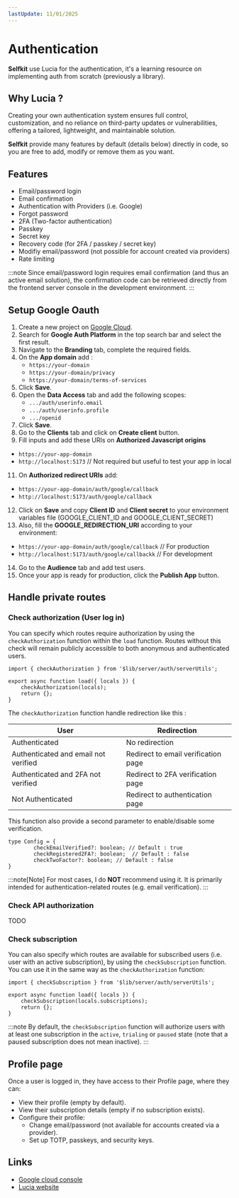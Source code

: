 ```yaml
---
lastUpdate: 11/01/2025
---
```


# Authentication

**Selfkit** use Lucia for the authentication, it's a learning resource on implementing auth from scratch (previously a library).

## Why Lucia ?

Creating your own authentication system ensures full control, customization, and no reliance on third-party updates or vulnerabilities, offering a tailored, lightweight, and maintainable solution.

**Selfkit** provide many features by default (details below) directly in code, so you are free to add, modify or remove them as you want.

## Features

- Email/password login
- Email confirmation
- Authentication with Providers (i.e. Google)
- Forgot password
- 2FA (Two-factor authentication)
- Passkey
- Secret key
- Recovery code (for 2FA / passkey / secret key)
- Modifiy email/password (not possible for account created via providers)
- Rate limiting

:::note
Since email/password login requires email confirmation (and thus an active email solution), the confirmation code can be retrieved directly from the frontend server console in the development environment.
:::

## Setup Google Oauth

1. Create a new project on [Google Cloud](https://console.cloud.google.com/).  
2. Search for **Google Auth Platform** in the top search bar and select the first result.  
3. Navigate to the **Branding** tab, complete the required fields.
4. On the **App domain** add :
   - `https://your-domain`
   - `https://your-domain/privacy`
   - `https://your-domain/terms-of-services`
6. Click **Save**.  
7. Open the **Data Access** tab and add the following scopes:  
   - `.../auth/userinfo.email`  
   - `.../auth/userinfo.profile`  
   - `.../openid`  
8. Click **Save**.
9. Go to the **Clients** tab and click on **Create client** button.
10. Fill inputs and add these URIs on **Authorized Javascript origins**
   - `https://your-app-domain`
   - `http://localhost:5173`    // Not required but useful to test your app in local
11. On **Authorized redirect URIs** add:
   - `https://your-app-domain/auth/google/callback`
   - `http://localhost:5173/auth/google/callback` 
12. Click on **Save** and copy **Client ID** and **Client secret** to your environment variables file (GOOGLE_CLIENT_ID and GOOGLE_CLIENT_SECRET)
13. Also, fill the **GOOGLE_REDIRECTION_URI** according to your environment:
   - `https://your-app-domain/auth/google/callback` // For production
   - `http://localhost:5173/auth/google/callbackk` // For development
14. Go to the **Audience** tab and add test users.
15. Once your app is ready for production, click the **Publish App** button.  

## Handle private routes

### Check authorization (User log in)
You can specify which routes require authorization by using the `checkAuthorization` function within the `load` function. Routes without this check will remain publicly accessible to both anonymous and authenticated users.

```svelte
import { checkAuthorization } from '$lib/server/auth/serverUtils';

export async function load({ locals }) {
	checkAuthorization(locals);
	return {};
}
```

The `checkAuthorization` function handle redirection like this :

| User | Redirection |
| --- | --- |
| Authenticated | No redirection |
| Authenticated and email not verified | Redirect to email verification page |
| Authenticated and 2FA not verified | Redirect to 2FA verification page |
| Not Authenticated | Redirect to authentication page |

This function also provide a second parameter to enable/disable some verification.
```svelte
type Config = {
        checkEmailVerified?: boolean; // Default : true
        checkRegistered2FA?: boolean;  // Default : false
        checkTwoFactor?: boolean; // Default : false
}
```

:::note[Note]
For most cases, I do **NOT** recommend using it. It is primarily intended for authentication-related routes (e.g. email verification).
:::

### Check API authorization

TODO

### Check subscription
You can also specify which routes are available for subscribed users (i.e. user with an active subscription), by using the `checkSubscription` function. You can use it in the same way as the `checkAuthorization` function:

```svelte
import { checkSubscription } from '$lib/server/auth/serverUtils';

export async function load({ locals }) {
	checkSubscription(locals.subscriptions);
	return {};
}
```

:::note
By default, the `checkSubscription` function will authorize users with at least one subscription in the ```active```, ```trialing``` or ```paused``` state (note that a paused subscription does not mean inactive).
:::

## Profile page

Once a user is logged in, they have access to their Profile page, where they can:
- View their profile (empty by default).
- View their subscription details (empty if no subscription exists).
- Configure their profile:
   - Change email/password (not available for accounts created via a provider).
   - Set up TOTP, passkeys, and security keys.

## Links

- [Google cloud console](https://console.cloud.google.com/)
- [Lucia website](https://lucia-auth.com/)